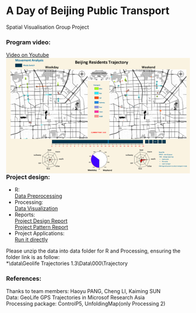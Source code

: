 # A Day of Beijing Public Transport
Spatial Visualisation Group Project  

### Program video:  
[Video on Youtube](https://www.youtube.com/embed/c_u1-snYJc0)  
<img src="Capture.PNG" alt="" style="float: left; margin-right: 10px;" />  

### Project design:
- R:   
[Data Preprocessing](https://github.com/JoyceWufm/A-Day-of-Beijing-Public-Transport/blob/master/R_Data%20Pre-processing.zip)  
- Processing:   
[Data Visualization](https://github.com/JoyceWufm/A-Day-of-Beijing-Public-Transport/blob/master/Processing_Interface.zip)    
- Reports:  
[Project Design Report](https://github.com/JoyceWufm/A-Day-of-Beijing-Public-Transport/blob/master/Reports/Design%20report.pdf)  
[Project Pattern Report](https://github.com/JoyceWufm/A-Day-of-Beijing-Public-Transport/blob/master/Reports/Pattern%20report.pdf)  
- Project Applications:   
[Run it directly](https://github.com/JoyceWufm/A-Day-of-Beijing-Public-Transport/tree/master/Applications)  

Please unzip the data into data folder for R and Processing, ensuring the folder link is as follow:  
*\data\Geolife Trajectories 1.3\Data\000\Trajectory  



### References:
Thanks to team members: Haoyu PANG, Cheng LI, Kaiming SUN  
Data: GeoLife GPS Trajectories in Microsof Research Asia  
Processing package: ControlP5, UnfoldingMap(only Processing 2)
